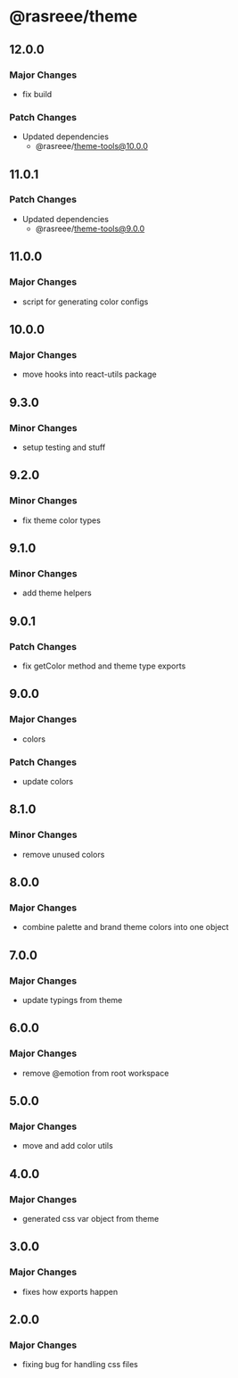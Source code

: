 # @rasreee/theme

## 12.0.0

### Major Changes

- fix build

### Patch Changes

- Updated dependencies
  - @rasreee/theme-tools@10.0.0

## 11.0.1

### Patch Changes

- Updated dependencies
  - @rasreee/theme-tools@9.0.0

## 11.0.0

### Major Changes

- script for generating color configs

## 10.0.0

### Major Changes

- move hooks into react-utils package

## 9.3.0

### Minor Changes

- setup testing and stuff

## 9.2.0

### Minor Changes

- fix theme color types

## 9.1.0

### Minor Changes

- add theme helpers

## 9.0.1

### Patch Changes

- fix getColor method and theme type exports

## 9.0.0

### Major Changes

- colors

### Patch Changes

- update colors

## 8.1.0

### Minor Changes

- remove unused colors

## 8.0.0

### Major Changes

- combine palette and brand theme colors into one object

## 7.0.0

### Major Changes

- update typings from theme

## 6.0.0

### Major Changes

- remove @emotion from root workspace

## 5.0.0

### Major Changes

- move and add color utils

## 4.0.0

### Major Changes

- generated css var object from theme

## 3.0.0

### Major Changes

- fixes how exports happen

## 2.0.0

### Major Changes

- fixing bug for handling css files
